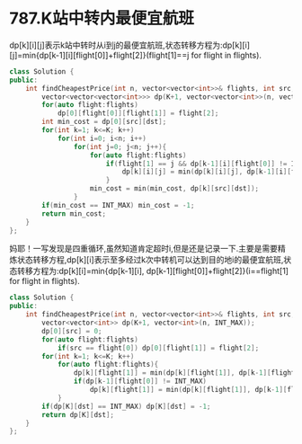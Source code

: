 # 787.K站中转内最便宜航班

dp[k][i][j]表示k站中转时从i到j的最便宜航班,状态转移方程为:dp[k][i][j]=min{dp[k-1][i][flight[0]]+flight[2]}(flight[1]==j for flight in flights).

```cpp
class Solution {
public:
    int findCheapestPrice(int n, vector<vector<int>>& flights, int src, int dst, int K) {
        vector<vector<vector<int>>> dp(K+1, vector<vector<int>>(n, vector<int>(n, INT_MAX)));
        for(auto flight:flights)
            dp[0][flight[0]][flight[1]] = flight[2];
        int min_cost = dp[0][src][dst];
        for(int k=1; k<=K; k++)
            for(int i=0; i<n; i++)
                for(int j=0; j<n; j++){
                    for(auto flight:flights)
                        if(flight[1] == j && dp[k-1][i][flight[0]] != INT_MAX){
                            dp[k][i][j] = min(dp[k][i][j], dp[k-1][i][flight[0]] + flight[2]);
                        }
                    min_cost = min(min_cost, dp[k][src][dst]);
                }
        if(min_cost == INT_MAX) min_cost = -1;
        return min_cost;
    }
};
```

妈耶！一写发现是四重循环,虽然知道肯定超时i,但是还是记录一下.主要是需要精炼状态转移方程,dp[k][i]表示至多经过k次中转机可以达到目的地i的最便宜航班,状态转移方程为:dp[k][i]=min{dp[k-1][i], dp[k-1][flight[0]]+flight[2]}(i==flight[1] for flight in flights).

```cpp
class Solution {
public:
    int findCheapestPrice(int n, vector<vector<int>>& flights, int src, int dst, int K) {
        vector<vector<int>> dp(K+1, vector<int>(n, INT_MAX));
        dp[0][src] = 0;
        for(auto flight:flights)
            if(src == flight[0]) dp[0][flight[1]] = flight[2];
        for(int k=1; k<=K; k++)
            for(auto flight:flights){
                dp[k][flight[1]] = min(dp[k][flight[1]], dp[k-1][flight[1]]);
                if(dp[k-1][flight[0]] != INT_MAX)
                    dp[k][flight[1]] = min(dp[k][flight[1]], dp[k-1][flight[0]] + flight[2]);
            }
        if(dp[K][dst] == INT_MAX) dp[K][dst] = -1;
        return dp[K][dst];
    }
};
```
